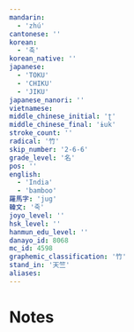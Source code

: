 ```yaml
---
mandarin:
  - 'zhú'
cantonese: ''
korean:
  - '축'
korean_native: ''
japanese:
  - 'TOKU'
  - 'CHIKU'
  - 'JIKU'
japanese_nanori: ''
vietnamese:
middle_chinese_initial: 'ʈ'
middle_chinese_final: 'ɨuk'
stroke_count: ''
radical: '竹'
skip_number: '2-6-6'
grade_level: '名'
pos: ''
english:
  - 'India'
  - 'bamboo'
羅馬字: 'jug'
韓文: '죽'
joyo_level: ''
hsk_level: ''
hanmun_edu_level: ''
danayo_id: 8068
mc_id: 4598
graphemic_classification: '竹'
stand_in: '天竺'
aliases:
---
```


# Notes
